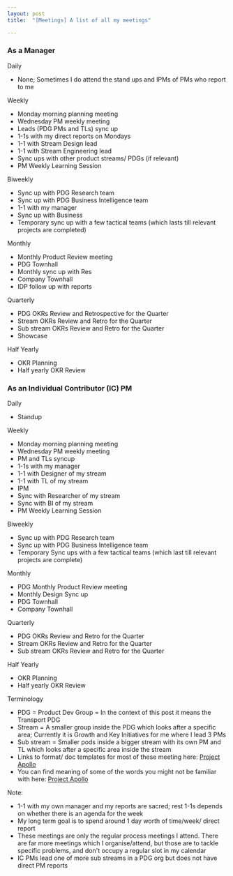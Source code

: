 ```yaml
---
layout: post
title:  "[Meetings] A list of all my meetings"

---
```


### As a Manager

Daily
- None; Sometimes I do attend the stand ups and IPMs of PMs who report to me

Weekly
- Monday morning planning meeting
- Wednesday PM weekly meeting
- Leads (PDG PMs and TLs) sync up
- 1-1s with my direct reports on Mondays
- 1-1 with Stream Design lead
- 1-1 with Stream Engineering lead
- Sync ups with other product streams/ PDGs (if relevant)
- PM Weekly Learning Session

Biweekly
- Sync up with PDG Research team
- Sync up with PDG Business Intelligence team
- 1-1 with my manager
- Sync up with Business
- Temporary sync up with a few tactical teams (which lasts till relevant projects are completed)

Monthly
- Monthly Product Review meeting
- PDG Townhall
- Monthly sync up with Res
- Company Townhall
- IDP follow up with reports

Quarterly
- PDG OKRs Review and Retrospective for the Quarter
- Stream OKRs Review and Retro for the Quarter
- Sub stream OKRs Review and Retro for the Quarter
- Showcase

Half Yearly
- OKR Planning
- Half yearly OKR Review

### As an Individual Contributor (IC) PM

Daily
- Standup

Weekly
- Monday morning planning meeting
- Wednesday PM weekly meeting
- PM and TLs syncup
- 1-1s with my manager
- 1-1 with Designer of my stream
- 1-1 with TL of my stream
- IPM
- Sync with Researcher of my stream
- Sync with BI of my stream
- PM Weekly Learning Session

Biweekly
- Sync up with PDG Research team
- Sync up with PDG Business Intelligence team
- Temporary Sync ups with a few tactical teams (which last till relevant projects are complete)

Monthly
- PDG Monthly Product Review meeting
- Monthly Design Sync up
- PDG Townhall
- Company Townhall

Quarterly
- PDG OKRs Review and Retro for the Quarter
- Stream OKRs Review and Retro for the Quarter
- Sub stream OKRs Review and Retro for the Quarter

Half Yearly
- OKR Planning
- Half yearly OKR Review

Terminology
- PDG = Product Dev Group = In the context of this post it means the Transport PDG  
- Stream = A smaller group inside the PDG which looks after a specific area; Currently it is Growth and Key Initiatives for me where I lead 3 PMs
- Sub stream = Smaller pods inside a bigger stream with its own PM and TL which looks after a specific area inside the stream
- Links to format/ doc templates for most of these meeting here: [Project Apollo](https://manassaloi.com/2020/03/23/running-product-team.html)
- You can find meaning of some of the words you might not be familiar with here: [Project Apollo](https://manassaloi.com/2020/03/23/running-product-team.html)

Note:
- 1-1 with my own manager and my reports are sacred; rest 1-1s depends on whether there is an agenda for the week
- My long term goal is to spend around 1 day worth of time/week/ direct report
- These meetings are only the regular process meetings I attend. There are far more meetings which I organise/attend, but those are to tackle specific problems, and don't occupy a regular slot in my calendar
- IC PMs lead one of more sub streams in a PDG org but does not have direct PM reports
